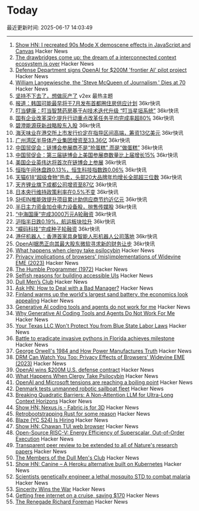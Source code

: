 # Today

最近更新时间: 2025-06-17 14:03:49

--- 
1. [Show HN: I recreated 90s Mode X demoscene effects in JavaScript and Canvas](https://jdfio.com/pages-output/demos/x-mode/) Hacker News
2. [The drawbridges come up: the dream of a interconnected context ecosystem is over](https://www.dbreunig.com/2025/06/16/drawbridges-go-up.html) Hacker News
3. [Defense Department signs OpenAI for $200M 'frontier AI' pilot project](https://www.theregister.com/2025/06/17/dod_openai_contract/) Hacker News
4. [William Langewiesche, the 'Steve McQueen of Journalism,' Dies at 70](https://www.nytimes.com/2025/06/16/business/media/william-langewiesche-dead.html) Hacker News
5. [坚持不下去了，想做灰产了](https://www.v2ex.com/t/1139035) v2ex 最热主题
6. [报道：韩国可能最早将于7月发布首都圈住房供应计划](https://www.36kr.com/newsflashes/3340087525062400) 36kr快讯
7. [叮当健康：叮当智慧药房基于AI技术迭代升级 “叮当星垣系统”](https://www.36kr.com/newsflashes/3340077163378433) 36kr快讯
8. [国有企业改革深化提升行动重点改革任务平均完成率超80%](https://www.36kr.com/newsflashes/3340074807768841) 36kr快讯
9. [碧澄能源获新战略股东入股](https://www.36kr.com/newsflashes/3340061181114121) 36kr快讯
10. [海天味业在港交所上市发行价定在指导区间高端，筹资13亿美元](https://www.36kr.com/newsflashes/3340065537488902) 36kr快讯
11. [广州湾区半导体产业集团增资至33.36亿](https://www.36kr.com/newsflashes/3340058132231945) 36kr快讯
12. [中国贸促会：链博会参展商不是“抢蛋糕” 而是“做蛋糕”](https://www.36kr.com/newsflashes/3340059202582272) 36kr快讯
13. [中国贸促会：第三届链博会上美国参展商数量比上届增长15%](https://www.36kr.com/newsflashes/3340058662811398) 36kr快讯
14. [美国企业英伟达将首次在链博会上参展](https://www.36kr.com/newsflashes/3340057475053571) 36kr快讯
15. [恒指午间休盘跌0.13%，恒生科技指数跌0.06%](https://www.36kr.com/newsflashes/3340056958531588) 36kr快讯
16. [天猫618“超级食物”热卖，头部20大品牌年均增长全部超三位数](https://www.36kr.com/newsflashes/3340048912332801) 36kr快讯
17. [天齐锂业旗下成都公司增资至87亿](https://www.36kr.com/newsflashes/3340043312576265) 36kr快讯
18. [日本央行维持政策利率在0.5%不变](https://www.36kr.com/newsflashes/3340040122431494) 36kr快讯
19. [SHEIN推能效提升项目累计助供应商节约近亿元](https://www.36kr.com/newsflashes/3340038160955393) 36kr快讯
20. [半日主力资金加仓电力设备股，抛售传媒股](https://www.36kr.com/newsflashes/3340037251708935) 36kr快讯
21. [“中海国康”完成3000万元A轮融资](https://www.36kr.com/newsflashes/3340033699018760) 36kr快讯
22. [沪指半日跌0.19%，航运板块拉升](https://www.36kr.com/newsflashes/3340028234594310) 36kr快讯
23. [“艨码科技”完成种子轮融资](https://www.36kr.com/newsflashes/3340017697830663) 36kr快讯
24. [港仔机器人：香港首家具身智能人形机器人公司落地](https://www.36kr.com/newsflashes/3340013453473544) 36kr快讯
25. [OpenAI据悉正向其最大股东微软寻求新的财务让步](https://www.36kr.com/newsflashes/3340008518350855) 36kr快讯
26. [What happens when clergy take psilocybin](https://nautil.us/clergy-blown-away-by-psilocybin-1217112/) Hacker News
27. [Privacy implications of browsers’ (mis)implementations of Widevine EME (2023)](https://hal.science/hal-04179324v1/document) Hacker News
28. [The Humble Programmer (1972)](https://www.cs.utexas.edu/~EWD/transcriptions/EWD03xx/EWD340.html) Hacker News
29. [Selfish reasons for building accessible UIs](https://nolanlawson.com/2025/06/16/selfish-reasons-for-building-accessible-uis/) Hacker News
30. [Dull Men’s Club](https://www.theguardian.com/society/2025/jun/09/meet-the-members-of-the-dull-mens-club-some-of-them-would-bore-the-ears-off-you) Hacker News
31. [Ask HN: How to Deal with a Bad Manager?](https://news.ycombinator.com/item?id=44294776) Hacker News
32. [Finland warms up the world's largest sand battery, the economics look appealing](https://techcrunch.com/2025/06/16/finland-warms-up-the-worlds-largest-sand-battery-and-the-economics-look-appealing/) Hacker News
33. [Generative AI coding tools and agents do not work for me](https://blog.miguelgrinberg.com/post/why-generative-ai-coding-tools-and-agents-do-not-work-for-me) Hacker News
34. [Why Generative AI Coding Tools and Agents Do Not Work For Me](https://blog.miguelgrinberg.com/post/why-generative-ai-coding-tools-and-agents-do-not-work-for-me) Hacker News
35. [Your Texas LLC Won't Protect You from Blue State Labor Laws](https://upcactus.com/blog/your-Texas-LLC-won-t-protect-you-from-Blue-State-Labor-Laws) Hacker News
36. [Battle to eradicate invasive pythons in Florida achieves milestone](https://phys.org/news/2025-06-eradicate-invasive-pythons-florida-stunning.html) Hacker News
37. [George Orwell's 1984 and How Power Manufactures Truth](https://www.openculture.com/2025/06/an-introduction-to-george-orwells-1984-and-how-power-manufactures-truth.html) Hacker News
38. [DRM Can Watch You Too: Privacy Effects of Browsers' Widevine EME (2023)](https://hal.science/hal-04179324v1/document) Hacker News
39. [OpenAI wins $200M U.S. defense contract](https://www.cnbc.com/2025/06/16/openai-wins-200-million-us-defense-contract.html) Hacker News
40. [What Happens When Clergy Take Psilocybin](https://nautil.us/clergy-blown-away-by-psilocybin-1217112/) Hacker News
41. [OpenAI and Microsoft tensions are reaching a boiling point](https://www.wsj.com/tech/ai/openai-and-microsoft-tensions-are-reaching-a-boiling-point-4981c44f) Hacker News
42. [Denmark tests unmanned robotic sailboat fleet](https://apnews.com/article/denmark-robot-sailboats-baltic-sea-bfa31c98cf7c93320115c0ad0e6908c5) Hacker News
43. [Breaking Quadratic Barriers: A Non-Attention LLM for Ultra-Long Context Horizons](https://arxiv.org/abs/2506.01963) Hacker News
44. [Show HN: Nexus.js - Fabric.js for 3D](https://punk.cam/lab/nexus) Hacker News
45. [Retrobootstrapping Rust for some reason](https://graydon2.dreamwidth.org/317484.html) Hacker News
46. [Blaze (YC S24) Is Hiring](https://www.ycombinator.com/companies/blaze-2/jobs/dzNmNuw-junior-software-engineer) Hacker News
47. [Show HN: Chawan TUI web browser](https://chawan.net/news/chawan-0-2-0.html) Hacker News
48. [Open-Source RISC-V: Energy Efficiency of Superscalar, Out-of-Order Execution](https://arxiv.org/abs/2505.24363) Hacker News
49. [Transparent peer review to be extended to all of Nature's research papers](https://www.nature.com/articles/d41586-025-01880-9) Hacker News
50. [The Members of the Dull Men's Club](https://www.theguardian.com/society/2025/jun/09/meet-the-members-of-the-dull-mens-club-some-of-them-would-bore-the-ears-off-you) Hacker News
51. [Show HN: Canine – A Heroku alternative built on Kubernetes](https://github.com/czhu12/canine) Hacker News
52. [Scientists genetically engineer a lethal mosquito STD to combat malaria](https://newatlas.com/biology/genetically-engineered-lethal-mosquito-std-combat-malaria/) Hacker News
53. [Sincerity Wins the War](https://www.wheresyoured.at/sic/) Hacker News
54. [Getting free internet on a cruise, saving $170](https://angad.me/blog/2025/getting-free-cruise-internet/) Hacker News
55. [The Renegade Richard Foreman](https://yalereview.org/article/jennifer-krasinski-richard-foreman) Hacker News
